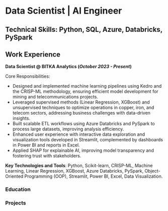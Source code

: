 # Data Scientist | AI Engineer

## Technical Skills: Python, SQL, Azure, Databricks, PySpark

## Work Experience

**Data Scientist @ BITKA Analytics (_October 2023 - Present_)**  

Core Responsibilities: 
- Designed and implemented machine learning pipelines using Kedro and the CRISP-ML methodology, ensuring efficient model development for mining and telecommunications projects.
- Leveraged supervised methods (Linear Regression, XGBoost) and unsupervised techniques to optimize operations in copper, iron, and telecom sectors, addressing business challenges with data-driven insights.
- Built scalable ETL workflows using Azure Databricks and PySpark to process large datasets, improving analysis efficiency.
- Enhanced user experience with interactive data exploration and visualization tools developed in Streamlit, complemented by dashboards in Power BI and reports in Excel.
- Applied SHAP for explainable AI, improving model transparency and fostering trust with stakeholders.

**Key Technologies and Tools**: Python, Scikit-learn, CRISP-ML, Machine Learning, Linear Regression, XGBoost, Azure Databricks, PySpark, Object-Oriented Programming (OOP), Streamlit, Power BI, Excel, Data Visualization. 

### Education


### Projects
